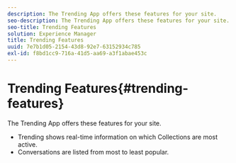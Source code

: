 ```yaml
---
description: The Trending App offers these features for your site.
seo-description: The Trending App offers these features for your site.
seo-title: Trending Features
solution: Experience Manager
title: Trending Features
uuid: 7e7b1d05-2154-43d8-92e7-63152934c785
exl-id: f8bd1cc9-716a-41d5-aa69-a3f1abae453c
---
```

# Trending Features{#trending-features}

The Trending App offers these features for your site.



* Trending shows real-time information on which Collections are most active.
* Conversations are listed from most to least popular.
